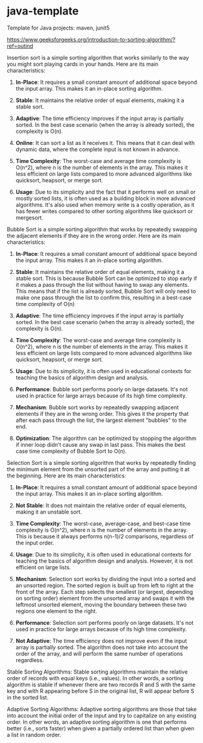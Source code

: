 # java-template
Template for Java projects: maven, junit5

https://www.geeksforgeeks.org/introduction-to-sorting-algorithm/?ref=outind

Insertion sort is a simple sorting algorithm that works similarly to the way you might sort playing cards in your hands. Here are its main characteristics:

1. **In-Place**: It requires a small constant amount of additional space beyond the input array. This makes it an in-place sorting algorithm.

2. **Stable**: It maintains the relative order of equal elements, making it a stable sort.

3. **Adaptive**: The time efficiency improves if the input array is partially sorted. In the best case scenario (when the array is already sorted), the complexity is O(n).

4. **Online**: It can sort a list as it receives it. This means that it can deal with dynamic data, where the complete input is not known in advance.

5. **Time Complexity**: The worst-case and average time complexity is O(n^2), where n is the number of elements in the array. This makes it less efficient on large lists compared to more advanced algorithms like quicksort, heapsort, or merge sort.

6. **Usage**: Due to its simplicity and the fact that it performs well on small or mostly sorted lists, it is often used as a building block in more advanced algorithms. It's also used when memory write is a costly operation, as it has fewer writes compared to other sorting algorithms like quicksort or mergesort.




Bubble Sort is a simple sorting algorithm that works by repeatedly swapping the adjacent elements if they are in the wrong order. Here are its main characteristics:

1. **In-Place**: It requires a small constant amount of additional space beyond the input array. This makes it an in-place sorting algorithm.

2. **Stable**: It maintains the relative order of equal elements, making it a stable sort. This is because Bubble Sort can be optimized to stop early if it makes a pass through the list without having to swap any elements. This means that if the list is already sorted, Bubble Sort will only need to make one pass through the list to confirm this, resulting in a best-case time complexity of O(n)

3. **Adaptive**: The time efficiency improves if the input array is partially sorted. In the best case scenario (when the array is already sorted), the complexity is O(n).

4. **Time Complexity**: The worst-case and average time complexity is O(n^2), where n is the number of elements in the array. This makes it less efficient on large lists compared to more advanced algorithms like quicksort, heapsort, or merge sort.

5. **Usage**: Due to its simplicity, it is often used in educational contexts for teaching the basics of algorithm design and analysis.

6. **Performance**: Bubble sort performs poorly on large datasets. It's not used in practice for large arrays because of its high time complexity.

7. **Mechanism**: Bubble sort works by repeatedly swapping adjacent elements if they are in the wrong order. This gives it the property that after each pass through the list, the largest element "bubbles" to the end.

8. **Optimization**: The algorithm can be optimized by stopping the algorithm if inner loop didn’t cause any swap in last pass. This makes the best case time complexity of Bubble Sort to O(n).



Selection Sort is a simple sorting algorithm that works by repeatedly finding the minimum element from the unsorted part of the array and putting it at the beginning. Here are its main characteristics:

1. **In-Place**: It requires a small constant amount of additional space beyond the input array. This makes it an in-place sorting algorithm.

2. **Not Stable**: It does not maintain the relative order of equal elements, making it an unstable sort.

3. **Time Complexity**: The worst-case, average-case, and best-case time complexity is O(n^2), where n is the number of elements in the array. This is because it always performs n(n-1)/2 comparisons, regardless of the input order.

4. **Usage**: Due to its simplicity, it is often used in educational contexts for teaching the basics of algorithm design and analysis. However, it is not efficient on large lists.

5. **Mechanism**: Selection sort works by dividing the input into a sorted and an unsorted region. The sorted region is built up from left to right at the front of the array. Each step selects the smallest (or largest, depending on sorting order) element from the unsorted array and swaps it with the leftmost unsorted element, moving the boundary between these two regions one element to the right.

6. **Performance**: Selection sort performs poorly on large datasets. It's not used in practice for large arrays because of its high time complexity.

7. **Not Adaptive**: The time efficiency does not improve even if the input array is partially sorted. The algorithm does not take into account the order of the array, and will perform the same number of operations regardless.


Stable Sorting Algorithms: Stable sorting algorithms maintain the relative order of records with equal keys (i.e., values). In other words, a sorting algorithm is stable if whenever there are two records R and S with the same key and with R appearing before S in the original list, R will appear before S in the sorted list.

Adaptive Sorting Algorithms: Adaptive sorting algorithms are those that take into account the initial order of the input and try to capitalize on any existing order. In other words, an adaptive sorting algorithm is one that performs better (i.e., sorts faster) when given a partially ordered list than when given a list in random order.


